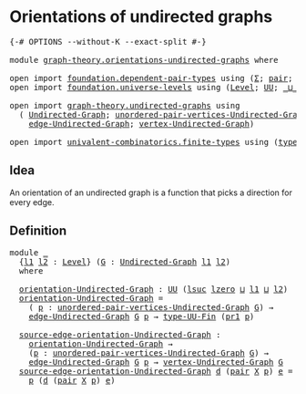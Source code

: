 # Orientations of undirected graphs

<pre class="Agda"><a id="46" class="Symbol">{-#</a> <a id="50" class="Keyword">OPTIONS</a> <a id="58" class="Pragma">--without-K</a> <a id="70" class="Pragma">--exact-split</a> <a id="84" class="Symbol">#-}</a>

<a id="89" class="Keyword">module</a> <a id="96" href="graph-theory.orientations-undirected-graphs.html" class="Module">graph-theory.orientations-undirected-graphs</a> <a id="140" class="Keyword">where</a>

<a id="147" class="Keyword">open</a> <a id="152" class="Keyword">import</a> <a id="159" href="foundation.dependent-pair-types.html" class="Module">foundation.dependent-pair-types</a> <a id="191" class="Keyword">using</a> <a id="197" class="Symbol">(</a><a id="198" href="foundation-core.dependent-pair-types.html#502" class="Record">Σ</a><a id="199" class="Symbol">;</a> <a id="201" href="foundation-core.dependent-pair-types.html#575" class="InductiveConstructor">pair</a><a id="205" class="Symbol">;</a> <a id="207" href="foundation-core.dependent-pair-types.html#592" class="Field">pr1</a><a id="210" class="Symbol">;</a> <a id="212" href="foundation-core.dependent-pair-types.html#604" class="Field">pr2</a><a id="215" class="Symbol">)</a>
<a id="217" class="Keyword">open</a> <a id="222" class="Keyword">import</a> <a id="229" href="foundation.universe-levels.html" class="Module">foundation.universe-levels</a> <a id="256" class="Keyword">using</a> <a id="262" class="Symbol">(</a><a id="263" href="Agda.Primitive.html#597" class="Postulate">Level</a><a id="268" class="Symbol">;</a> <a id="270" href="foundation-core.universe-levels.html#222" class="Primitive">UU</a><a id="272" class="Symbol">;</a> <a id="274" href="Agda.Primitive.html#810" class="Primitive Operator">_⊔_</a><a id="277" class="Symbol">;</a> <a id="279" href="Agda.Primitive.html#780" class="Primitive">lsuc</a><a id="283" class="Symbol">;</a> <a id="285" href="Agda.Primitive.html#764" class="Primitive">lzero</a><a id="290" class="Symbol">)</a>

<a id="293" class="Keyword">open</a> <a id="298" class="Keyword">import</a> <a id="305" href="graph-theory.undirected-graphs.html" class="Module">graph-theory.undirected-graphs</a> <a id="336" class="Keyword">using</a>
  <a id="344" class="Symbol">(</a> <a id="346" href="graph-theory.undirected-graphs.html#785" class="Function">Undirected-Graph</a><a id="362" class="Symbol">;</a> <a id="364" href="graph-theory.undirected-graphs.html#1050" class="Function">unordered-pair-vertices-Undirected-Graph</a><a id="404" class="Symbol">;</a>
    <a id="410" href="graph-theory.undirected-graphs.html#1205" class="Function">edge-Undirected-Graph</a><a id="431" class="Symbol">;</a> <a id="433" href="graph-theory.undirected-graphs.html#981" class="Function">vertex-Undirected-Graph</a><a id="456" class="Symbol">)</a>

<a id="459" class="Keyword">open</a> <a id="464" class="Keyword">import</a> <a id="471" href="univalent-combinatorics.finite-types.html" class="Module">univalent-combinatorics.finite-types</a> <a id="508" class="Keyword">using</a> <a id="514" class="Symbol">(</a><a id="515" href="univalent-combinatorics.finite-types.html#5123" class="Function">type-UU-Fin</a><a id="526" class="Symbol">)</a>
</pre>
## Idea

An orientation of an undirected graph is a function that picks a direction for every edge.

## Definition

<pre class="Agda"><a id="657" class="Keyword">module</a> <a id="664" href="graph-theory.orientations-undirected-graphs.html#664" class="Module">_</a>
  <a id="668" class="Symbol">{</a><a id="669" href="graph-theory.orientations-undirected-graphs.html#669" class="Bound">l1</a> <a id="672" href="graph-theory.orientations-undirected-graphs.html#672" class="Bound">l2</a> <a id="675" class="Symbol">:</a> <a id="677" href="Agda.Primitive.html#597" class="Postulate">Level</a><a id="682" class="Symbol">}</a> <a id="684" class="Symbol">(</a><a id="685" href="graph-theory.orientations-undirected-graphs.html#685" class="Bound">G</a> <a id="687" class="Symbol">:</a> <a id="689" href="graph-theory.undirected-graphs.html#785" class="Function">Undirected-Graph</a> <a id="706" href="graph-theory.orientations-undirected-graphs.html#669" class="Bound">l1</a> <a id="709" href="graph-theory.orientations-undirected-graphs.html#672" class="Bound">l2</a><a id="711" class="Symbol">)</a>
  <a id="715" class="Keyword">where</a>

  <a id="724" href="graph-theory.orientations-undirected-graphs.html#724" class="Function">orientation-Undirected-Graph</a> <a id="753" class="Symbol">:</a> <a id="755" href="foundation-core.universe-levels.html#222" class="Primitive">UU</a> <a id="758" class="Symbol">(</a><a id="759" href="Agda.Primitive.html#780" class="Primitive">lsuc</a> <a id="764" href="Agda.Primitive.html#764" class="Primitive">lzero</a> <a id="770" href="Agda.Primitive.html#810" class="Primitive Operator">⊔</a> <a id="772" href="graph-theory.orientations-undirected-graphs.html#669" class="Bound">l1</a> <a id="775" href="Agda.Primitive.html#810" class="Primitive Operator">⊔</a> <a id="777" href="graph-theory.orientations-undirected-graphs.html#672" class="Bound">l2</a><a id="779" class="Symbol">)</a>
  <a id="783" href="graph-theory.orientations-undirected-graphs.html#724" class="Function">orientation-Undirected-Graph</a> <a id="812" class="Symbol">=</a>
    <a id="818" class="Symbol">(</a> <a id="820" href="graph-theory.orientations-undirected-graphs.html#820" class="Bound">p</a> <a id="822" class="Symbol">:</a> <a id="824" href="graph-theory.undirected-graphs.html#1050" class="Function">unordered-pair-vertices-Undirected-Graph</a> <a id="865" href="graph-theory.orientations-undirected-graphs.html#685" class="Bound">G</a><a id="866" class="Symbol">)</a> <a id="868" class="Symbol">→</a>
    <a id="874" href="graph-theory.undirected-graphs.html#1205" class="Function">edge-Undirected-Graph</a> <a id="896" href="graph-theory.orientations-undirected-graphs.html#685" class="Bound">G</a> <a id="898" href="graph-theory.orientations-undirected-graphs.html#820" class="Bound">p</a> <a id="900" class="Symbol">→</a> <a id="902" href="univalent-combinatorics.finite-types.html#5123" class="Function">type-UU-Fin</a> <a id="914" class="Symbol">(</a><a id="915" href="foundation-core.dependent-pair-types.html#592" class="Field">pr1</a> <a id="919" href="graph-theory.orientations-undirected-graphs.html#820" class="Bound">p</a><a id="920" class="Symbol">)</a>

  <a id="925" href="graph-theory.orientations-undirected-graphs.html#925" class="Function">source-edge-orientation-Undirected-Graph</a> <a id="966" class="Symbol">:</a>
    <a id="972" href="graph-theory.orientations-undirected-graphs.html#724" class="Function">orientation-Undirected-Graph</a> <a id="1001" class="Symbol">→</a>
    <a id="1007" class="Symbol">(</a><a id="1008" href="graph-theory.orientations-undirected-graphs.html#1008" class="Bound">p</a> <a id="1010" class="Symbol">:</a> <a id="1012" href="graph-theory.undirected-graphs.html#1050" class="Function">unordered-pair-vertices-Undirected-Graph</a> <a id="1053" href="graph-theory.orientations-undirected-graphs.html#685" class="Bound">G</a><a id="1054" class="Symbol">)</a> <a id="1056" class="Symbol">→</a>
    <a id="1062" href="graph-theory.undirected-graphs.html#1205" class="Function">edge-Undirected-Graph</a> <a id="1084" href="graph-theory.orientations-undirected-graphs.html#685" class="Bound">G</a> <a id="1086" href="graph-theory.orientations-undirected-graphs.html#1008" class="Bound">p</a> <a id="1088" class="Symbol">→</a> <a id="1090" href="graph-theory.undirected-graphs.html#981" class="Function">vertex-Undirected-Graph</a> <a id="1114" href="graph-theory.orientations-undirected-graphs.html#685" class="Bound">G</a>
  <a id="1118" href="graph-theory.orientations-undirected-graphs.html#925" class="Function">source-edge-orientation-Undirected-Graph</a> <a id="1159" href="graph-theory.orientations-undirected-graphs.html#1159" class="Bound">d</a> <a id="1161" class="Symbol">(</a><a id="1162" href="foundation-core.dependent-pair-types.html#575" class="InductiveConstructor">pair</a> <a id="1167" href="graph-theory.orientations-undirected-graphs.html#1167" class="Bound">X</a> <a id="1169" href="graph-theory.orientations-undirected-graphs.html#1169" class="Bound">p</a><a id="1170" class="Symbol">)</a> <a id="1172" href="graph-theory.orientations-undirected-graphs.html#1172" class="Bound">e</a> <a id="1174" class="Symbol">=</a>
    <a id="1180" href="graph-theory.orientations-undirected-graphs.html#1169" class="Bound">p</a> <a id="1182" class="Symbol">(</a><a id="1183" href="graph-theory.orientations-undirected-graphs.html#1159" class="Bound">d</a> <a id="1185" class="Symbol">(</a><a id="1186" href="foundation-core.dependent-pair-types.html#575" class="InductiveConstructor">pair</a> <a id="1191" href="graph-theory.orientations-undirected-graphs.html#1167" class="Bound">X</a> <a id="1193" href="graph-theory.orientations-undirected-graphs.html#1169" class="Bound">p</a><a id="1194" class="Symbol">)</a> <a id="1196" href="graph-theory.orientations-undirected-graphs.html#1172" class="Bound">e</a><a id="1197" class="Symbol">)</a>
</pre>